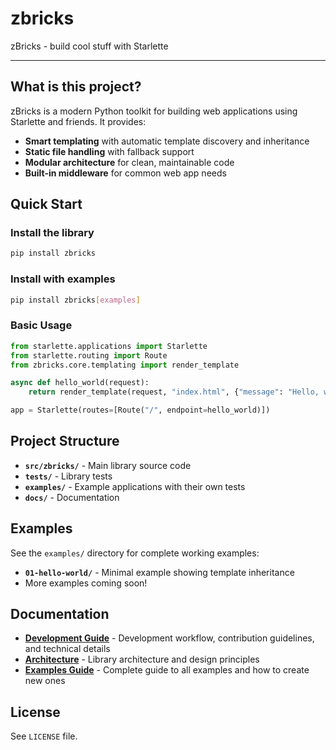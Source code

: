 # zbricks
zBricks - build cool stuff with Starlette

---

## What is this project?

zBricks is a modern Python toolkit for building web applications using Starlette and friends. It provides:

- **Smart templating** with automatic template discovery and inheritance
- **Static file handling** with fallback support
- **Modular architecture** for clean, maintainable code
- **Built-in middleware** for common web app needs

## Quick Start

### Install the library
```bash
pip install zbricks
```

### Install with examples
```bash
pip install zbricks[examples]
```

### Basic Usage
```python
from starlette.applications import Starlette
from starlette.routing import Route
from zbricks.core.templating import render_template

async def hello_world(request):
    return render_template(request, "index.html", {"message": "Hello, world!"})

app = Starlette(routes=[Route("/", endpoint=hello_world)])
```

## Project Structure

- **`src/zbricks/`** - Main library source code
- **`tests/`** - Library tests  
- **`examples/`** - Example applications with their own tests
- **`docs/`** - Documentation

## Examples

See the `examples/` directory for complete working examples:

- **`01-hello-world/`** - Minimal example showing template inheritance
- More examples coming soon!

## Documentation

- **[Development Guide](docs/DEVELOPMENT.md)** - Development workflow, contribution guidelines, and technical details
- **[Architecture](docs/ARCHITECTURE.md)** - Library architecture and design principles  
- **[Examples Guide](docs/EXAMPLES.md)** - Complete guide to all examples and how to create new ones

## License

See `LICENSE` file.
